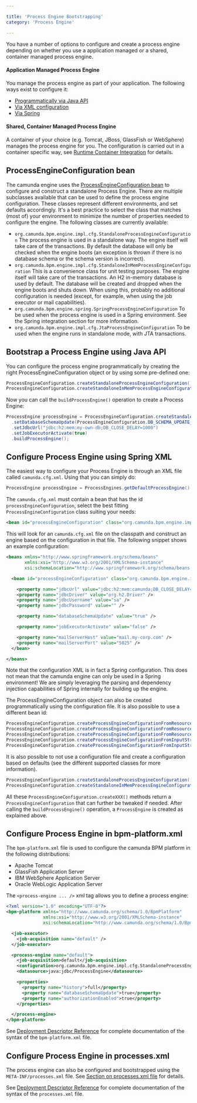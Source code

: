 ```yaml
---

title: 'Process Engine Bootstrapping'
category: 'Process Engine'

---
```



You have a number of options to configure and create a process engine depending on whether you use a application managed or a shared, container managed process engine.

#### Application Managed Process Engine

You manage the process engine as part of your application. The following ways exist to configure it:

*   [Programmatically via Java API](ref:#process-engine-process-engine-bootstrapping-bootstrap-a-process-engine-using-java-api)
*   [Via XML configuration](ref:#process-engine-process-engine-bootstrapping-configure-process-engine-using-spring-xml)
*   [Via Spring](ref:#spring-framework-integration)

#### Shared, Container Managed Process Engine

A container of your choice (e.g. Tomcat, JBoss, GlassFish or WebSphere) manages the process engine for you. The configuration is carried out in a container specific way, see [Runtime Container Integration](ref:#runtime-container-integration) for details.


## ProcessEngineConfiguration bean

The camunda engine uses the [ProcessEngineConfiguration bean](ref:/api-references/javadoc/?org/camunda/bpm/engine/ProcessEngineConfiguration.html) to configure and construct a standalone Process Engine. There are multiple subclasses available that can be used to define the process engine configuration. These classes represent different environments, and set defaults accordingly. It's a best practice to select the class that matches (most of) your environment to minimize the number of properties needed to configure the engine. The following classes are currently available:

*   `org.camunda.bpm.engine.impl.cfg.StandaloneProcessEngineConfiguration` The process engine is used in a standalone way. The engine itself will take care of the transactions. By default the database will only be checked when the engine boots (an exception is thrown if there is no database schema or the schema version is incorrect).
*   `org.camunda.bpm.engine.impl.cfg.StandaloneInMemProcessEngineConfiguration` This is a convenience class for unit testing purposes. The engine itself will take care of the transactions. An H2 in-memory database is used by default. The database will be created and dropped when the engine boots and shuts down. When using this, probably no additional configuration is needed (except, for example, when using the job executor or mail capabilities).
*   `org.camunda.bpm.engine.spring.SpringProcessEngineConfiguration` To be used when the process engine is used in a Spring environment. See the Spring integration section for more information.
*   `org.camunda.bpm.engine.impl.cfg.JtaProcessEngineConfiguration` To be used when the engine runs in standalone mode, with JTA transactions.


## Bootstrap a Process Engine using Java API

You can configure the process engine programmatically by creating the right ProcessEngineConfiguration object or by using some pre-defined one:

```java
ProcessEngineConfiguration.createStandaloneProcessEngineConfiguration();
ProcessEngineConfiguration.createStandaloneInMemProcessEngineConfiguration();
```

Now you can call the `buildProcessEngine()` operation to create a Process Engine:

```java
ProcessEngine processEngine = ProcessEngineConfiguration.createStandaloneInMemProcessEngineConfiguration()
  .setDatabaseSchemaUpdate(ProcessEngineConfiguration.DB_SCHEMA_UPDATE_FALSE)
  .setJdbcUrl("jdbc:h2:mem:my-own-db;DB_CLOSE_DELAY=1000")
  .setJobExecutorActivate(true)
  .buildProcessEngine();
```


## Configure Process Engine using Spring XML

The easiest way to configure your Process Engine is through an XML file called `camunda.cfg.xml`. Using that you can simply do:

```java
ProcessEngine processEngine = ProcessEngines.getDefaultProcessEngine()
```

The `camunda.cfg.xml` must contain a bean that has the id `processEngineConfiguration`, select the best fitting `ProcessEngineConfiguration` class suiting your needs:

```xml
<bean id="processEngineConfiguration" class="org.camunda.bpm.engine.impl.cfg.StandaloneProcessEngineConfiguration">
```

This will look for an `camunda.cfg.xml` file on the classpath and construct an engine based on the configuration in that file. The following snippet shows an example configuration:

```xml
<beans xmlns="http://www.springframework.org/schema/beans"
       xmlns:xsi="http://www.w3.org/2001/XMLSchema-instance"
       xsi:schemaLocation="http://www.springframework.org/schema/beans http://www.springframework.org/schema/beans/spring-beans.xsd">

  <bean id="processEngineConfiguration" class="org.camunda.bpm.engine.impl.cfg.StandaloneProcessEngineConfiguration">

    <property name="jdbcUrl" value="jdbc:h2:mem:camunda;DB_CLOSE_DELAY=1000" />
    <property name="jdbcDriver" value="org.h2.Driver" />
    <property name="jdbcUsername" value="sa" />
    <property name="jdbcPassword" value="" />

    <property name="databaseSchemaUpdate" value="true" />

    <property name="jobExecutorActivate" value="false" />

    <property name="mailServerHost" value="mail.my-corp.com" />
    <property name="mailServerPort" value="5025" />
  </bean>

</beans>
```

Note that the configuration XML is in fact a Spring configuration. This does not mean that the camunda engine can only be used in a Spring environment! We are simply leveraging the parsing and dependency injection capabilities of Spring internally for building up the engine.

The ProcessEngineConfiguration object can also be created programmatically using the configuration file. It is also possible to use a different bean id:

```java
ProcessEngineConfiguration.createProcessEngineConfigurationFromResourceDefault();
ProcessEngineConfiguration.createProcessEngineConfigurationFromResource(String resource);
ProcessEngineConfiguration.createProcessEngineConfigurationFromResource(String resource, String beanName);
ProcessEngineConfiguration.createProcessEngineConfigurationFromInputStream(InputStream inputStream);
ProcessEngineConfiguration.createProcessEngineConfigurationFromInputStream(InputStream inputStream, String beanName);
```

It is also possible to not use a configuration file and create a configuration based on defaults (see the different supported classes for more information).

```java
ProcessEngineConfiguration.createStandaloneProcessEngineConfiguration();
ProcessEngineConfiguration.createStandaloneInMemProcessEngineConfiguration();
```

All these `ProcessEngineConfiguration.createXXX()` methods return a `ProcessEngineConfiguration` that can further be tweaked if needed. After calling the `buildProcessEngine()` operation, a `ProcessEngine` is created as explained above.


## Configure Process Engine in bpm-platform.xml

The `bpm-platform.xml` file is used to configure the camunda BPM platform in the following distributions:

*   Apache Tomcat
*   GlassFish Application Server
*   IBM WebSphere Application Server
*   Oracle WebLogic Application Server

The `<process-engine ... />` xml tag allows you to define a process engine:

```xml
<?xml version="1.0" encoding="UTF-8"?>
<bpm-platform xmlns="http://www.camunda.org/schema/1.0/BpmPlatform" 
              xmlns:xsi="http://www.w3.org/2001/XMLSchema-instance"
              xsi:schemaLocation="http://www.camunda.org/schema/1.0/BpmPlatform http://www.camunda.org/schema/1.0/BpmPlatform">

  <job-executor>
    <job-acquisition name="default" />
  </job-executor>

  <process-engine name="default">
    <job-acquisition>default</job-acquisition>
    <configuration>org.camunda.bpm.engine.impl.cfg.StandaloneProcessEngineConfiguration</configuration>
    <datasource>java:jdbc/ProcessEngine</datasource>

    <properties>
      <property name="history">full</property>
      <property name="databaseSchemaUpdate">true</property>
      <property name="authorizationEnabled">true</property>
    </properties>

  </process-engine>
</bpm-platform>
```

See [Deployment Descriptor Reference](ref:/api-references/deployment-descriptors/#descriptors-bpm-platformxml) for complete documentation of the syntax of the `bpm-platform.xml` file.


## Configure Process Engine in processes.xml

The process engine can also be configured and bootstrapped using the `META-INF/processes.xml` file. See [Section on processes.xml file](ref:#process-applications-the-processesxml-deployment-descriptor) for details.

See [Deployment Descriptor Reference](ref:/api-references/deployment-descriptors/#descriptors-processesxml) for complete documentation of the syntax of the `processes.xml` file.
